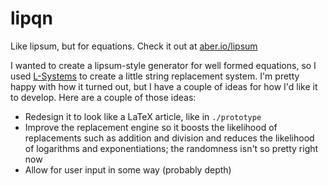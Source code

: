 # lipqn
Like lipsum, but for equations. Check it out at [aber.io/lipsum](http://aber.io/lipqn/)

I wanted to create a lipsum-style generator for well formed equations, so I used [L-Systems](https://en.wikipedia.org/wiki/L-system) to create a little string replacement system. I'm pretty happy with how it turned out, but I have a couple of ideas for how I'd like it to develop. Here are a couple of those ideas:
- Redesign it to look like a LaTeX article, like in `./prototype`
- Improve the replacement engine so it boosts the likelihood of replacements such as addition and division and reduces the likelihood of logarithms and exponentiations; the randomness isn't so pretty right now
- Allow for user input in some way (probably depth)

